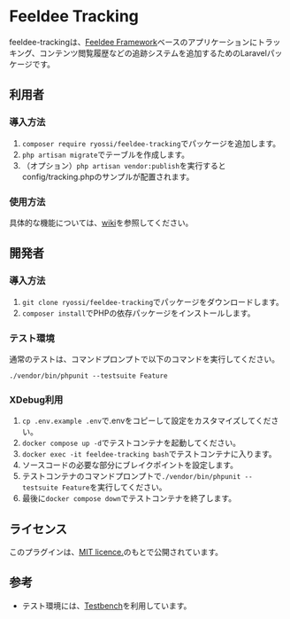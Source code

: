 # Feeldee Tracking

feeldee-trackingは、[Feeldee Framework](https://github.com/ryossi/feeldee-framework)ベースのアプリケーションにトラッキング、コンテンツ閲覧履歴などの追跡システムを追加するためのLaravelパッケージです。

## 利用者

### 導入方法

1. `composer require ryossi/feeldee-tracking`でパッケージを追加します。 
2. `php artisan migrate`でテーブルを作成します。
4. （オプション）`php artisan vendor:publish`を実行するとconfig/tracking.phpのサンプルが配置されます。

### 使用方法

具体的な機能については、[wiki](https://github.com/ryossi/feeldee-tracking/wiki)を参照してください。

## 開発者

### 導入方法

1. `git clone ryossi/feeldee-tracking`でパッケージをダウンロードします。 
2. `composer install`でPHPの依存パッケージをインストールします。

### テスト環境

通常のテストは、コマンドプロンプトで以下のコマンドを実行してください。

`./vendor/bin/phpunit --testsuite Feature`

### XDebug利用

1. `cp .env.example .env`で.envをコピーして設定をカスタマイズしてください。
2. `docker compose up -d`でテストコンテナを起動してください。
3. `docker exec -it feeldee-tracking bash`でテストコンテナに入ります。
4. ソースコードの必要な部分にブレイクポイントを設定します。
5. テストコンテナのコマンドプロンプトで`./vendor/bin/phpunit --testsuite Feature`を実行してください。
6. 最後に`docker compose down`でテストコンテナを終了します。

## ライセンス

このプラグインは、[MIT licence.](https://opensource.org/licenses/MIT)のもとで公開されています。

## 参考

- テスト環境には、[Testbench](https://github.com/orchestral/testbench)を利用しています。
